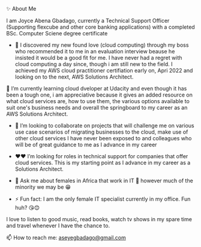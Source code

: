 
✨ About Me

I am Joyce Abena Gbadago, currently a Technical Support Officer (Supporting flexcube and other core banking applications) with a completed BSc. Computer Sciene degree certificate


- 🔭 I discovered my new found love (cloud computing) through my boss who recommended it to me in an evaluation interview beause he insisted it would be a good fit for me. I have never had a regret with cloud computing a day since, though i am still new to the field. I achieved my AWS cloud practitioner certifiation early on, Apri 2022 and looking on to the next, AWS Solutions Architect.


 🌱 I’m currently learning cloud dveloper at Udacity and even though it has been a tough one, i am appreciative because it gives an added resource on what cloud services are, how to use them, the various options available to suit one's business needs and overall the springboard to my career as an AWS Solutions Architect.
 
- 👯 I’m looking to collaborate on projects that will challenge me on various use case scenarios of migrating businesses to the cloud, make use of other cloud services I have never been exposed to and colleagues who will be of great guidance to me as I advance in my career

- ❤❤ I’m looking for roles in technical support for companies that offer cloud services. This is my starting point as I advance in my career as a Solutions Architect.

- 💬 Ask me about females in Africa that work in IT 🙌 however much of the minority we may be 😁


- ⚡ Fun fact: I am the only female IT specialist currently in my office. Fun huh? 😘😊

I love to listen to good music, read books, watch tv shows in my spare time and travel whenever I have the chance to.

📫 How to reach me: aseyegbadago@gmail.com
